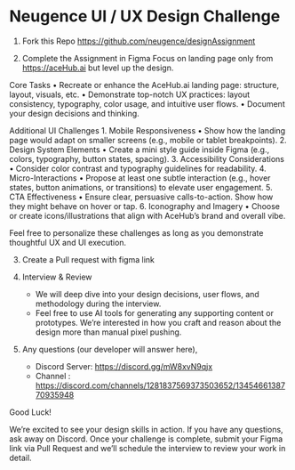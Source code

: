 # Neugence UI / UX Design Challenge

1. Fork this Repo https://github.com/neugence/designAssignment

2. Complete the Assignment in Figma
Focus on landing page only from https://aceHub.ai but level up the design.

Core Tasks
	•	Recreate or enhance the AceHub.ai landing page: structure, layout, visuals, etc.
	•	Demonstrate top-notch UX practices: layout consistency, typography, color usage, and intuitive user flows.
	•	Document your design decisions and thinking.

Additional UI Challenges
	1.	Mobile Responsiveness
	•	Show how the landing page would adapt on smaller screens (e.g., mobile or tablet breakpoints).
	2.	Design System Elements
	•	Create a mini style guide inside Figma (e.g., colors, typography, button states, spacing).
	3.	Accessibility Considerations
	•	Consider color contrast and typography guidelines for readability.
	4.	Micro-Interactions
	•	Propose at least one subtle interaction (e.g., hover states, button animations, or transitions) to elevate user engagement.
	5.	CTA Effectiveness
	•	Ensure clear, persuasive calls-to-action. Show how they might behave on hover or tap.
	6.	Iconography and Imagery
	•	Choose or create icons/illustrations that align with AceHub’s brand and overall vibe.

Feel free to personalize these challenges as long as you demonstrate thoughtful UX and UI execution.

3. Create a Pull request with figma link

4. Interview & Review
   * We will deep dive into your design decisions, user flows, and methodology during the interview.
   * Feel free to use AI tools for generating any supporting content or prototypes. We’re interested in how you craft and reason about the design more than manual pixel pushing.

5. Any questions (our developer will answer here), 
   * Discord Server: https://discord.gg/mW8xvN9qjx
   * Channel : https://discord.com/channels/1281837569373503652/1345466138770935948

Good Luck!

We’re excited to see your design skills in action. If you have any questions, ask away on Discord. Once your challenge is complete, submit your Figma link via Pull Request and we’ll schedule the interview to review your work in detail.
